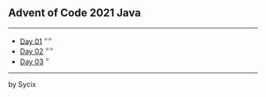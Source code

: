 ## Advent of Code 2021 Java

---

* [Day 01](https://github.com/Sycix-HK/Advent-of-Code-2021/tree/main/Java/submarine/equipment/radar) <sup>⭐⭐</sup>
* [Day 02](https://github.com/Sycix-HK/Advent-of-Code-2021/tree/main/Java/submarine/equipment/propeller) <sup>⭐⭐</sup>
* [Day 03](https://github.com/Sycix-HK/Advent-of-Code-2021/tree/main/Java/submarine/equipment/diagnostics/powerConsumption) <sup>⭐</sup>

---

by Sycix